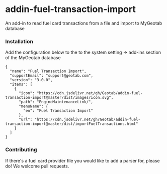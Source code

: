 # addin-fuel-transaction-import
An add-in to read fuel card transactions from a file and import to MyGeotab database

### Installation
Add the configuration below to the to the system setting -> add-ins section of the MyGeotab database
```
{
  "name": "Fuel Transaction Import",
  "supportEmail": "support@geotab.com",
  "version": "3.0.0",
  "items": [
    {
      "icon": "https://cdn.jsdelivr.net/gh/Geotab/addin-fuel-transaction-import@master/dist/images/icon.svg",
      "path": "EngineMaintenanceLink/",
      "menuName": {
        "en": "Fuel Transaction Import"
      },
      "url": "https://cdn.jsdelivr.net/gh/Geotab/addin-fuel-transaction-import@master/dist/importFuelTransactions.html"
    }
  ]
}

```

### Contributing
If there's a fuel card provider file you would like to add a parser for, please do! We welcome pull requests.
